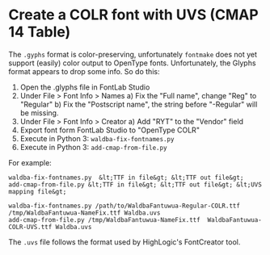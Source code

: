 # Create a COLR font with UVS (CMAP 14 Table)

The `.gyphs` format is color-preserving, unfortunately `fontmake` does not
yet support (easily) color output to OpenType fonts.  Unfortunately, the Glyphs
format appears to drop some info. So do this:


1. Open the .glyphs file in FontLab Studio
2. Under File > Font Info > Names
   a) Fix the "Full name", change "Reg" to "Regular"
   b) Fix the "Postscript name", the string before "-Regular" will be missing.
3. Under File > Font Info > Creator
   a) Add "RYT" to the "Vendor" field 
4. Export font form FontLab Studio to "OpenType COLR"
5. Execute in Python 3: `waldba-fix-fontnames.py`
6. Execute in Python 3: `add-cmap-from-file.py`

For example:
```
waldba-fix-fontnames.py  &lt;TTF in file&gt; &lt;TTF out file&gt;
add-cmap-from-file.py &lt;TTF in file&gt; &lt;TTF out file&gt; &lt;UVS mapping file&gt;

waldba-fix-fontnames.py /path/to/WaldbaFantuwua-Regular-COLR.ttf  /tmp/WaldbaFantuwua-NameFix.ttf Waldba.uvs
add-cmap-from-file.py /tmp/WaldbaFantuwua-NameFix.ttf  WaldbaFantuwua-COLR-UVS.ttf Waldba.uvs
```
The `.uvs` file follows the format used by HighLogic's FontCreator tool.
